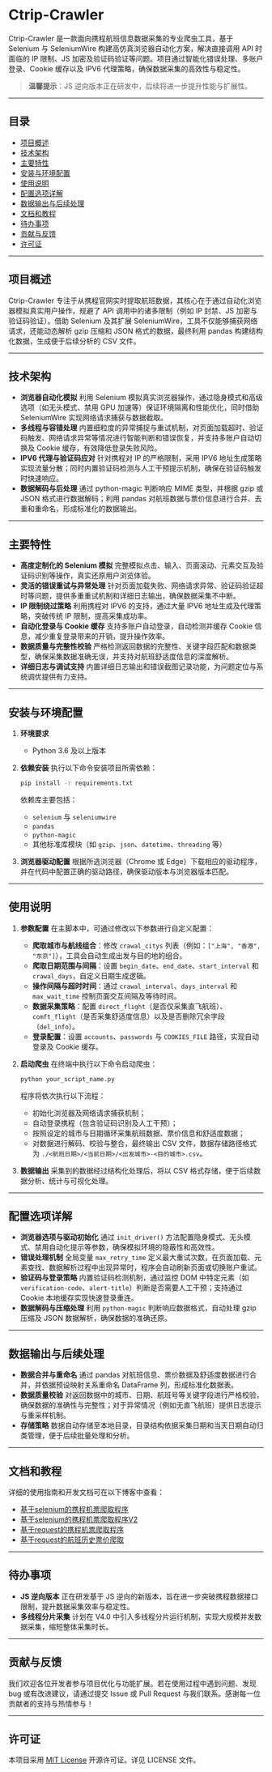 # Ctrip-Crawler

Ctrip-Crawler 是一款面向携程航班信息数据采集的专业爬虫工具，基于 Selenium 与 SeleniumWire 构建高仿真浏览器自动化方案，解决直接调用 API 时面临的 IP 限制、JS 加密及验证码验证等问题。项目通过智能化错误处理、多账户登录、Cookie 缓存以及 IPV6 代理策略，确保数据采集的高效性与稳定性。

> **温馨提示**：JS 逆向版本正在研发中，后续将进一步提升性能与扩展性。

------

## 目录

- [项目概述](#项目概述)
- [技术架构](#技术架构)
- [主要特性](#主要特性)
- [安装与环境配置](#安装与环境配置)
- [使用说明](#使用说明)
- [配置选项详解](#配置选项详解)
- [数据输出与后续处理](#数据输出与后续处理)
- [文档和教程](#文档和教程)
- [待办事项](#待办事项)
- [贡献与反馈](#贡献与反馈)
- [许可证](#许可证)

------

## 项目概述

Ctrip-Crawler 专注于从携程官网实时提取航班数据，其核心在于通过自动化浏览器模拟真实用户操作，规避了 API 调用中的诸多限制（例如 IP 封禁、JS 加密与验证码验证）。借助 Selenium 及其扩展 SeleniumWire，工具不仅能够捕获网络请求，还能动态解析 gzip 压缩和 JSON 格式的数据，最终利用 pandas 构建结构化数据，生成便于后续分析的 CSV 文件。

------

## 技术架构

- **浏览器自动化模拟**
   利用 Selenium 模拟真实浏览器操作，通过隐身模式和高级选项（如无头模式、禁用 GPU 加速等）保证环境隔离和性能优化，同时借助 SeleniumWire 实现网络请求捕获与数据截取。
- **多线程与容错处理**
   内置细粒度的异常捕捉与重试机制，对页面加载超时、验证码触发、网络请求异常等情况进行智能判断和错误恢复，并支持多账户自动切换及 Cookie 缓存，有效降低登录失败风险。
- **IPV6 代理与验证码应对**
   针对携程对 IP 的严格限制，采用 IPV6 地址生成策略实现流量分散；同时内置验证码检测与人工干预提示机制，确保在验证码触发时快速响应。
- **数据解码与后处理**
   通过 python-magic 判断响应 MIME 类型，并根据 gzip 或 JSON 格式进行数据解码；利用 pandas 对航班数据与票价信息进行合并、去重和重命名，形成标准化的数据输出。

------

## 主要特性

- **高度定制化的 Selenium 模拟**
   完整模拟点击、输入、页面滚动、元素交互及验证码识别等操作，真实还原用户浏览体验。
- **灵活的错误重试与异常处理**
   针对页面加载失败、网络请求异常、验证码验证超时等问题，提供多重重试机制和详细日志输出，确保数据采集不中断。
- **IP 限制绕过策略**
   利用携程对 IPV6 的支持，通过大量 IPV6 地址生成及代理策略，突破传统 IP 限制，提高采集成功率。
- **自动化登录与 Cookie 缓存**
   支持多账户自动登录，自动检测并缓存 Cookie 信息，减少重复登录带来的开销，提升操作效率。
- **数据质量与完整性校验**
   严格检测返回数据的完整性、关键字段匹配和数据类型，确保采集数据准确无误，并支持对航班舒适度信息的深度解析。
- **详细日志与调试支持**
   内置详细日志输出和错误截图记录功能，为问题定位与系统调优提供有力支持。

------

## 安装与环境配置

1. **环境要求**

   - Python 3.6 及以上版本

2. **依赖安装**
    执行以下命令安装项目所需依赖：

   ```bash
   pip install -r requirements.txt
   ```

   依赖库主要包括：

   - `selenium` 与 `seleniumwire`
   - `pandas`
   - `python-magic`
   - 其他标准库模块（如 `gzip`、`json`、`datetime`、`threading` 等）

3. **浏览器驱动配置**
    根据所选浏览器（Chrome 或 Edge）下载相应的驱动程序，并在代码中配置正确的驱动路径，确保驱动版本与浏览器版本匹配。

------

## 使用说明

1. **参数配置**
    在主脚本中，可通过修改以下参数进行自定义配置：

   - **爬取城市与航线组合**：修改 `crawal_citys` 列表（例如：`["上海", "香港", "东京"]`），工具会自动生成出发与目的地的组合。
   - **爬取日期范围与间隔**：设置 `begin_date`、`end_date`、`start_interval` 和 `crawal_days`，自定义日期生成逻辑。
   - **操作间隔与超时时间**：通过 `crawal_interval`、`days_interval` 和 `max_wait_time` 控制页面交互间隔及等待时间。
   - **数据采集策略**：配置 `direct_flight`（是否仅采集直飞航班）、`comft_flight`（是否采集舒适度信息）以及是否删除冗余字段（`del_info`）。
   - **登录配置**：设置 `accounts`、`passwords` 与 `COOKIES_FILE` 路径，实现自动登录及 Cookie 缓存。

2. **启动爬虫**
    在终端中执行以下命令启动爬虫：

   ```bash
   python your_script_name.py
   ```

   程序将依次执行以下流程：

   - 初始化浏览器及网络请求捕获机制；
   - 自动登录携程（包含验证码识别及人工干预）；
   - 按照设定的城市与日期循环采集航班数据、票价信息和舒适度数据；
   - 对数据进行解码、校验与整合，最终输出 CSV 文件，数据存储路径格式为 `./<航班日期>/<当前日期>/<出发城市>-<目的城市>.csv`。

3. **数据输出**
    采集到的数据经过结构化处理后，将以 CSV 格式存储，便于后续数据分析、统计与可视化处理。

------

## 配置选项详解

- **浏览器选项与驱动初始化**
   通过 `init_driver()` 方法配置隐身模式、无头模式、禁用自动化提示等参数，确保模拟环境的隐蔽性和高效性。
- **错误处理机制**
   全局变量 `max_retry_time` 定义最大重试次数，在页面加载、元素查找、数据解析过程中出现异常时，程序会自动刷新页面或切换账户重试。
- **验证码与登录策略**
   内置验证码检测机制，通过监控 DOM 中特定元素（如 `verification-code`、`alert-title`）判断是否需要人工干预；支持通过 Cookie 本地缓存实现快速登录重连。
- **数据解码与压缩处理**
   利用 `python-magic` 判断响应数据格式，自动处理 gzip 压缩及 JSON 数据解析，确保数据的准确还原。

------

## 数据输出与后续处理

- **数据合并与重命名**
   通过 pandas 对航班信息、票价数据及舒适度数据进行合并，并依据预设映射关系重命名 DataFrame 列，形成标准化数据表。
- **数据质量校验**
   对返回数据中的城市、日期、航班号等关键字段进行严格校验，确保数据的准确性与完整性；对于异常情况（例如无直飞航班）提供日志提示与重采样机制。
- **存储策略**
   数据自动存储至本地目录，目录结构依据采集日期和当天日期自动归类管理，便于后续批量处理和分析。

------

## 文档和教程

详细的使用指南和开发文档可在以下博客中查看：

- [基于selenium的携程机票爬取程序](https://blog.suysker.xyz/archives/35)
- [基于selenium的携程机票爬取程序V2](https://blog.suysker.xyz/archives/139)
- [基于request的携程机票爬取程序](https://blog.suysker.xyz/archives/37)
- [基于request的航班历史票价爬取](https://blog.suysker.xyz/archives/36)

------

## 待办事项

- **JS 逆向版本**
   正在研发基于 JS 逆向的新版本，旨在进一步突破携程数据接口限制，提升数据采集效率与稳定性。
- **多线程分片采集**
   计划在 V4.0 中引入多线程分片运行机制，实现大规模并发数据采集，缩短整体采集时长。

------

## 贡献与反馈

我们欢迎各位开发者参与项目优化与功能扩展。若在使用过程中遇到问题、发现 bug 或有改进建议，请通过提交 Issue 或 Pull Request 与我们联系。感谢每一位贡献者的支持与热情参与！

------

## 许可证

本项目采用 [MIT License](LICENSE) 开源许可证。详见 LICENSE 文件。
